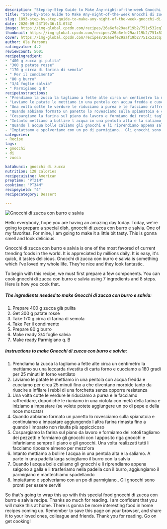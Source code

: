 ```yaml
---
description: "Step-by-Step Guide to Make Any-night-of-the-week Gnocchi di zucca con burro e salvia"
title: "Step-by-Step Guide to Make Any-night-of-the-week Gnocchi di zucca con burro e salvia"
slug: 1893-step-by-step-guide-to-make-any-night-of-the-week-gnocchi-di-zucca-con-burro-e-salvia
date: 2020-09-23T19:36:13.074Z
image: https://img-global.cpcdn.com/recipes/26a6efe29aaf19b2/751x532cq70/gnocchi-di-zucca-con-burro-e-salvia-recipe-main-photo.jpg
thumbnail: https://img-global.cpcdn.com/recipes/26a6efe29aaf19b2/751x532cq70/gnocchi-di-zucca-con-burro-e-salvia-recipe-main-photo.jpg
cover: https://img-global.cpcdn.com/recipes/26a6efe29aaf19b2/751x532cq70/gnocchi-di-zucca-con-burro-e-salvia-recipe-main-photo.jpg
author: Ola Parsons
ratingvalue: 4.2
reviewcount: 5601
recipeingredient:
- "400 g zucca gi pulita"
- "300 g patate rosse"
- "170 g circa di farina di semola"
- " Per il condimento"
- "80 g burro"
- "3/4 foglie salvia"
- " Parmigiano q B"
recipeinstructions:
- "Prendiamo la zucca la tagliamo a fette alte circa un centimetro la mettiamo su una leccarda rivestita di carta forno e cuociamo a 180 gradi per 25 minuti in forno ventilato"
- "Laviamo le patate le mettiamo in una pentola con acqua fredda e cuociamo per circa 25 minuti fino a che diventano morbide tanto da riuscire a infilare i rebbi di una forchetta senza opporre resistenza"
- "Una volta cotte le verdure le riduciamo a purea e le facciamo raffreddare, dopodiché le riuniamo in una ciotola con metà della farina e iniziamo a impastare (se volete potete aggiungere un po di pepe e della noce moscata)"
- "Quando abbiamo formato un panetto lo rovesciamo sulla spianatoia e continuiamo a impastare aggiungendo l altra farina rimasta fino a quando l impasto non risulta più appiccicoso"
- "Cospargiamo la farina sul piano da lavoro e formiamo dei rotoli tagliamo dei pezzetti e formiamo gli gnocchi con l apposito riga gnocchi e infariniamo sempre il piano e gli gnocchi. Una volta realizzati tutti li facciamo riposare almeno per mezz&#39;ora"
- "Intanto mettiamo a bollire l acqua in una pentola alta e la saliamo. A parte in una padella larga sciogliamo il burro con la salvia"
- "Quando l acqua bolle caliamo gli gnocchi e li riprendiamo appena salgono a galla e li trasferiamo nella padella con il burro, aggiungiamo il parmigiano e mantechiamo spadellando"
- "Impiattamo e spolveriamo con un po di parmigiano.. Gli gnocchi sono pronti per essere serviti"
categories:
- Recipe
tags:
- gnocchi
- di
- zucca

katakunci: gnocchi di zucca 
nutrition: 128 calories
recipecuisine: American
preptime: "PT21M"
cooktime: "PT34M"
recipeyield: "4"
recipecategory: Dessert

---
```



![Gnocchi di zucca con burro e salvia](https://img-global.cpcdn.com/recipes/26a6efe29aaf19b2/751x532cq70/gnocchi-di-zucca-con-burro-e-salvia-recipe-main-photo.jpg)

Hello everybody, hope you are having an amazing day today. Today, we're going to prepare a special dish, gnocchi di zucca con burro e salvia. One of my favorites. For mine, I am going to make it a little bit tasty. This is gonna smell and look delicious.



Gnocchi di zucca con burro e salvia is one of the most favored of current trending foods in the world. It is appreciated by millions daily. It is easy, it's quick, it tastes delicious. Gnocchi di zucca con burro e salvia is something which I've loved my whole life. They're nice and they look fantastic.


To begin with this recipe, we must first prepare a few components. You can cook gnocchi di zucca con burro e salvia using 7 ingredients and 8 steps. Here is how you cook that.

<!--inarticleads1-->

##### The ingredients needed to make Gnocchi di zucca con burro e salvia:

1. Prepare 400 g zucca già pulita
1. Get 300 g patate rosse
1. Take 170 g circa di farina di semola
1. Take  Per il condimento
1. Prepare 80 g burro
1. Make ready 3/4 foglie salvia
1. Make ready  Parmigiano q. B




<!--inarticleads2-->

##### Instructions to make Gnocchi di zucca con burro e salvia:

1. Prendiamo la zucca la tagliamo a fette alte circa un centimetro la mettiamo su una leccarda rivestita di carta forno e cuociamo a 180 gradi per 25 minuti in forno ventilato
1. Laviamo le patate le mettiamo in una pentola con acqua fredda e cuociamo per circa 25 minuti fino a che diventano morbide tanto da riuscire a infilare i rebbi di una forchetta senza opporre resistenza
1. Una volta cotte le verdure le riduciamo a purea e le facciamo raffreddare, dopodiché le riuniamo in una ciotola con metà della farina e iniziamo a impastare (se volete potete aggiungere un po di pepe e della noce moscata)
1. Quando abbiamo formato un panetto lo rovesciamo sulla spianatoia e continuiamo a impastare aggiungendo l altra farina rimasta fino a quando l impasto non risulta più appiccicoso
1. Cospargiamo la farina sul piano da lavoro e formiamo dei rotoli tagliamo dei pezzetti e formiamo gli gnocchi con l apposito riga gnocchi e infariniamo sempre il piano e gli gnocchi. Una volta realizzati tutti li facciamo riposare almeno per mezz&#39;ora
1. Intanto mettiamo a bollire l acqua in una pentola alta e la saliamo. A parte in una padella larga sciogliamo il burro con la salvia
1. Quando l acqua bolle caliamo gli gnocchi e li riprendiamo appena salgono a galla e li trasferiamo nella padella con il burro, aggiungiamo il parmigiano e mantechiamo spadellando
1. Impiattamo e spolveriamo con un po di parmigiano.. Gli gnocchi sono pronti per essere serviti




So that's going to wrap this up with this special food gnocchi di zucca con burro e salvia recipe. Thanks so much for reading. I am confident that you will make this at home. There is gonna be more interesting food in home recipes coming up. Remember to save this page on your browser, and share it to your loved ones, colleague and friends. Thank you for reading. Go on get cooking!
